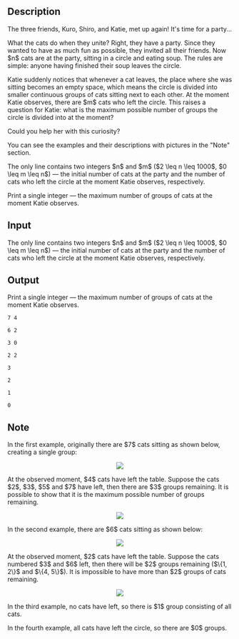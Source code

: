 ## Description

<div><p><span class="tex-font-style-it">The three friends, Kuro, Shiro, and Katie, met up again! It's time for a party...</span></p><p>What the cats do when they unite? Right, they have a party. Since they wanted to have as much fun as possible, they invited all their friends. Now $n$ cats are at the party, sitting in a circle and eating soup. The rules are simple: anyone having finished their soup leaves the circle.</p><p>Katie suddenly notices that whenever a cat leaves, the place where she was sitting becomes an empty space, which means the circle is divided into smaller continuous groups of cats sitting next to each other. At the moment Katie observes, there are $m$ cats who left the circle. This raises a question for Katie: what is the maximum possible number of groups the circle is divided into at the moment?</p><p>Could you help her with this curiosity?</p><p>You can see the examples and their descriptions with pictures in the "Note" section.</p></div><div class="input-specification"><p>The only line contains two integers $n$ and $m$ ($2 \leq n \leq 1000$, $0 \leq m \leq n$)&nbsp;— the initial number of cats at the party and the number of cats who left the circle at the moment Katie observes, respectively.</p></div><div class="output-specification"><p>Print a single integer&nbsp;— the maximum number of groups of cats at the moment Katie observes.</p></div>

## Input

<p>The only line contains two integers $n$ and $m$ ($2 \leq n \leq 1000$, $0 \leq m \leq n$)&nbsp;— the initial number of cats at the party and the number of cats who left the circle at the moment Katie observes, respectively.</p>

## Output

<p>Print a single integer&nbsp;— the maximum number of groups of cats at the moment Katie observes.</p>





```input1
7 4
```




```input2
6 2
```




```input3
3 0
```




```input4
2 2
```




```output1
3
```




```output2
2
```




```output3
1
```




```output4
0
```



## Note

<p>In the first example, originally there are $7$ cats sitting as shown below, creating a single group:</p><center> <img class="tex-graphics" src="file://egMBgxWp.png" style="max-width: 100.0%;max-height: 100.0%;"> </center><p>At the observed moment, $4$ cats have left the table. Suppose the cats $2$, $3$, $5$ and $7$ have left, then there are $3$ groups remaining. It is possible to show that it is the maximum possible number of groups remaining.</p><center> <img class="tex-graphics" src="file://d6CLU09P.png" style="max-width: 100.0%;max-height: 100.0%;"> </center><p>In the second example, there are $6$ cats sitting as shown below:</p><center> <img class="tex-graphics" src="file://2mkhKnTo.png" style="max-width: 100.0%;max-height: 100.0%;"> </center><p>At the observed moment, $2$ cats have left the table. Suppose the cats numbered $3$ and $6$ left, then there will be $2$ groups remaining ($\{1, 2\}$ and $\{4, 5\}$). It is impossible to have more than $2$ groups of cats remaining.</p><center> <img class="tex-graphics" src="file://ulXj7iU1.png" style="max-width: 100.0%;max-height: 100.0%;"> </center><p>In the third example, no cats have left, so there is $1$ group consisting of all cats.</p><p>In the fourth example, all cats have left the circle, so there are $0$ groups.</p>

